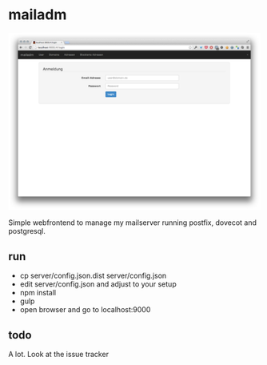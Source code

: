 # mailadm #

![mailadm](assets/img/mailadm.png)

Simple webfrontend to manage my mailserver running postfix, dovecot and postgresql.

## run ##

* cp server/config.json.dist server/config.json
* edit server/config.json and adjust to your setup
* npm install
* gulp
* open browser and go to localhost:9000

## todo ##

A lot. Look at the issue tracker
